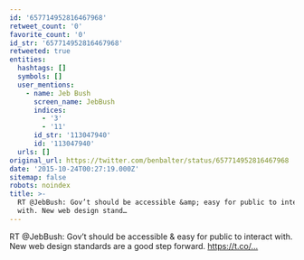 ```yaml
---
id: '657714952816467968'
retweet_count: '0'
favorite_count: '0'
id_str: '657714952816467968'
retweeted: true
entities:
  hashtags: []
  symbols: []
  user_mentions:
    - name: Jeb Bush
      screen_name: JebBush
      indices:
        - '3'
        - '11'
      id_str: '113047940'
      id: '113047940'
  urls: []
original_url: https://twitter.com/benbalter/status/657714952816467968
date: '2015-10-24T00:27:19.000Z'
sitemap: false
robots: noindex
title: >-
  RT @JebBush: Gov’t should be accessible &amp; easy for public to interact
  with. New web design stand…
---
```


RT @JebBush: Gov’t should be accessible &amp; easy for public to interact with. New web design standards are a good step forward. https://t.co/…